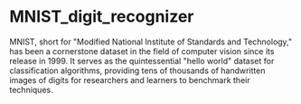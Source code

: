 # MNIST_digit_recognizer

MNIST, short for "Modified National Institute of Standards and Technology," has been a cornerstone dataset in the field of computer vision since its release in 1999. It serves as the quintessential "hello world" dataset for classification algorithms, providing tens of thousands of handwritten images of digits for researchers and learners to benchmark their techniques.